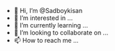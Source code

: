 - 👋 Hi, I’m @Sadboykisan
- 👀 I’m interested in ...
- 🌱 I’m currently learning ...
- 💞️ I’m looking to collaborate on ...
- 📫 How to reach me ...

<!---
Sadboykisan/Sadboykisan is a ✨ special ✨ repository because its `README.md` (this file) appears on your GitHub profile.
You can click the Preview link to take a look at your changes.
--->
